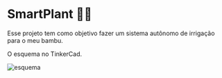 # SmartPlant 🌱😊

Esse projeto tem como objetivo fazer um sistema autônomo de irrigação para o meu bambu.

O esquema no TinkerCad.

![esquema](https://user-images.githubusercontent.com/82670472/214954063-83691bb9-834b-4bb7-9457-d944646c6172.jpg)

